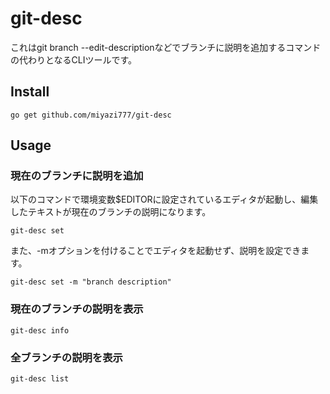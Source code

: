 # git-desc
これはgit branch --edit-descriptionなどでブランチに説明を追加するコマンドの代わりとなるCLIツールです。

## Install
```
go get github.com/miyazi777/git-desc
```

## Usage
### 現在のブランチに説明を追加
以下のコマンドで環境変数$EDITORに設定されているエディタが起動し、編集したテキストが現在のブランチの説明になります。
```
git-desc set
```

また、-mオプションを付けることでエディタを起動せず、説明を設定できます。
```
git-desc set -m "branch description"
```

### 現在のブランチの説明を表示
```
git-desc info
```

### 全ブランチの説明を表示
```
git-desc list
```
